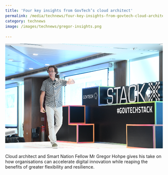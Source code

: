 ```yaml
---
title: 'Four key insights from GovTech’s cloud architect'
permalink: /media/technews/four-key-insights-from-govtech-cloud-architect
category: technews
image: /images/technews/gregor-insights.png

---
```



![Gregor Hohpe at Stack-X](/images/technews/gregor-insights.png)

Cloud architect and Smart Nation Fellow Mr Gregor Hohpe gives his take on how organisations can accelerate digital innovation while reaping the benefits of greater flexibility and resilience.
